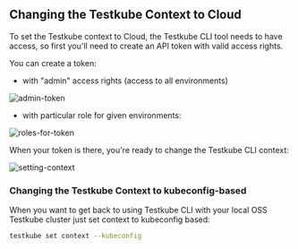 ## Changing the Testkube Context to Cloud

To set the Testkube context to Cloud, the Testkube CLI tool needs to have access, so first you'll need to create an API token with 
valid access rights.

You can create a token:

* with "admin" access rights (access to all environments) 

![admin-token](https://user-images.githubusercontent.com/30776/229772185-01f1e466-b04d-4c6d-9d5c-e4464d651177.png)

* with particular role for given environments:

![roles-for-token](https://user-images.githubusercontent.com/30776/229772310-64bda85d-57a8-47b7-a68b-2625089724f8.png)



When your token is there, you're ready to change the Testkube CLI context: 

![setting-context](https://user-images.githubusercontent.com/30776/229771159-4415aa74-70bb-4684-9511-449d0779b483.png)


### Changing the Testkube Context to kubeconfig-based

When you want to get back to using Testkube CLI with your local OSS Testkube cluster just set context to kubeconfig based: 

```sh 
testkube set context --kubeconfig
```

